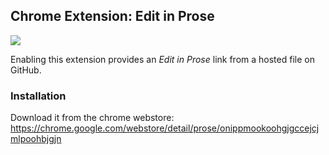 ## Chrome Extension: Edit in Prose

![](https://lh3.googleusercontent.com/Dqm3131QZSOH-PPnU9LWSSBaOzFYiF8cIWYT0S6Sl3mh1kKzDzFe4hobb4U8GByUMeyKmqh2=s640-h400-e365-rw)

Enabling this extension provides an _Edit in Prose_ link from a hosted file on
GitHub.

### Installation 

Download it from the chrome webstore:  https://chrome.google.com/webstore/detail/prose/onippmookoohgjgccejcjmlpoohbjgjn
